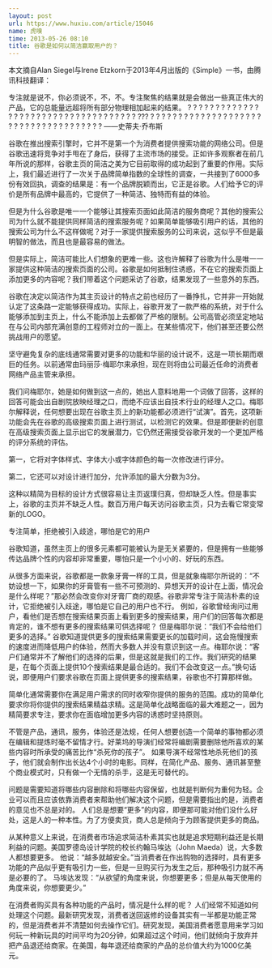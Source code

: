 ```yaml
---
layout: post
url: https://www.huxiu.com/article/15046
name: 虎嗅
time: 2013-05-26 08:10
title: 谷歌是如何以简洁赢取用户的？
---
```

本文摘自Alan Siegel与Irene Etzkorn于2013年4月出版的《Simple》一书，由腾讯科技翻译：

专注就是说不，你必须说不，不，不。专注聚焦的结果就是会做出一些真正伟大的产品，它的总能量远超将所有部分物理相加起来的结果。 ? ? ? ? ? ? ? ? ? ? ? ? ? ? ? ? ? ? ? ? ? ? ? ? ? ? ? ? ? ? ? ? ? ? ? ? ??? ? ? ? ? ? ? ? ? ? ? ? ? ? ? ? ? ? ? ? ? ? ? ? ? ? ? ? ? ? ? ? ? ? ? ? ? ? ——史蒂夫·乔布斯

谷歌在推出搜索引擎时，它并不是第一个为消费者提供搜索功能的网络公司。但是谷歌迅速将竞争对手甩在了身后，获得了主流市场的接受。正如许多观察者在前几年所说的那样，谷歌主页的简洁之美为它目前取得的成功起到了重要的作用。实际上，我们最近进行了一次关于品牌简单指数的全球性的调查，一共接到了6000多份有效回执，调查的结果是：有一个品牌脱颖而出，它正是谷歌。人们给予它的评价是所有品牌中最高的，它提供了一种简洁、独特而有益的体验。

但是为什么谷歌是唯一一个能够让其搜索页面如此简洁的服务商呢？其他的搜索公司为什么就不能提供同样简洁的搜索服务呢？如果简单能够吸引用户的话，其他的搜索公司为什么不这样做呢？对于一家提供搜索服务的公司来说，这似乎不但是最明智的做法，而且也是最容易的做法。

但是实际上，简洁可能比人们想象的更难一些。这也许解释了谷歌为什么是唯一一家提供这种简洁的搜索页面的公司。谷歌是如何抵制住诱惑，不在它的搜索页面上添加更多的内容呢？我们带着这个问题采访了谷歌，结果发现了一些意外的东西。

谷歌在决定以简洁作为其主页设计的特点之前也经历了一番挣扎，它并非一开始就认定了这条路一定能够获得成功。实际上，谷歌开发了一款严格的系统，对于什么能够添加到主页上，什么不能添加上去都做了严格的限制。公司高管必须坚定地站在与公司内部充满创意的工程师对立的一面上。在某些情况下，他们甚至还要公然挑战用户的愿望。

坚守避免复杂的底线通常需要对更多的功能和华丽的设计说不，这是一项长期而艰巨的任务。以前通常由玛丽莎·梅耶尔来承担，现在则将由公司最近任命的消费者网络产品主管来承担。

我们问梅耶尔，她是如何做到这一点的，她出人意料地用一个词做了回答，这样的回答可能会出自剧院放映经理之口，而绝不应该出自技术行业的经理人之口。梅耶尔解释说，任何想要出现在谷歌主页上的新功能都必须进行“试演”。首先，这项新功能会先在谷歌的高级搜索页面上进行测试，以检测它的效果。但是即便新的创意在高级搜索页面上显示出它的发展潜力，它仍然还需接受谷歌开发的一个更加严格的评分系统的评估。

第一，它将对字体样式、字体大小或字体颜色的每一次修改进行评分。

第二，它还可以对设计进行加分，允许添加的最大分数为3分。

这种以精简为目标的设计方式很容易让主页返璞归真，但却缺乏人性。但是事实上，谷歌的主页并不缺乏人性。数百万用户每天访问谷歌主页，只为去看它常变常新的LOGO。

专注简单，拒绝被引入歧途，哪怕是它的用户

谷歌知道，虽然主页上的很多元素都可能被认为是无关紧要的，但是拥有一些能够传达品牌个性的内容却非常重要，哪怕只是一个小小的、好玩的东西。

从很多方面来说，谷歌都是一款象牙膏一样的工具，但是就象梅耶尔所说的：“不妨设想一下，如果你的牙膏管有一些不可预测的、异想天开的设计在上面，情况会是什么样呢？”那必然会改变你对牙膏厂商的观感。谷歌非常专注于简洁朴素的设计，它拒绝被引入歧途，哪怕是它自己的用户也不行。 例如，谷歌曾经询问过用户，看他们是否想在搜索结果页面上看到更多的搜索结果，用户们的回答每次都是肯定的，谁不想有更多的搜索结果可供选择呢？ 但是梅耶尔说：“我们不会给他们更多的选择。” 谷歌知道提供更多的搜索结果需要更长的加载时间，这会拖慢搜索的速度进而降低用户的体验，然而大多数人并没有意识到这一点。梅耶尔说：“客户们通常并不了解他们的选择的后果，但是这就是我们的工作。我们研究的结果是，在每个页面上提供10个搜索结果是最合适的。我们不会改变这一点。”换句话说，即便用户们要求谷歌在页面上提供更多的搜索结果，谷歌也不打算那样做。

简单化通常需要你在满足用户需求的同时收窄你提供的服务的范围。成功的简单化要求你将你提供的搜索结果精益求精。这是简单化战略面临的最大难题之一，因为精简要求专注，要求你在面临增加更多内容的诱惑时坚持原则。

不管是产品，通讯，服务，体验还是法规，任何人想要创造一个简单的事物都必须在编辑和提炼时毫不留情才行。好莱坞的导演们经常将编剧需要删除他所喜欢的某些内容时所承受的痛苦比作“杀死你的孩子”。 如果导演不经常性地杀死他们的孩子，他们就会制作出长达4个小时的电影。同样，在简化产品、服务、通讯甚至整个商业模式时，只有做一个无情的杀手，这是无可替代的。

问题是需要知道将哪些内容删除和将哪些内容保留，也就是判断何为重何为轻。企业可以而且应该依靠消费者来帮助他们解决这个问题，但是需要指出的是，消费者的意见也不总是对的。 人们总是想要“更多”的内容，即便那可能对他们没什么好处，这是人的一种本性。为了方便卖货，商人总是倾向于为顾客提供更多的商品。

从某种意义上来说，在消费者市场追求简洁朴素其实也就是追求短期利益还是长期利益的问题。美国罗德岛设计学院的校长约翰马埃达（John Maeda）说，大多数人都想要更多。 他说：“越多就越安全。”当消费者在作出购物的选择时，具有更多功能的产品似乎更有吸引力一些，但是一旦购买行为发生之后，那种吸引力就不再是必要的了。 马埃达发现：“从欲望的角度来说，你想要更多；但是从每天使用的角度来说，你想要更少。”

在消费者购买具有各种功能的产品时，情况是什么样的呢？ 人们经常不知道如何处理这个问题。最新研究发现，消费者送回返修的设备其实有一半都是功能正常的，但是消费者并不清楚如何去操作它们。研究发现，美国消费者愿意用来学习如何玩一种新玩具的时间平均为20分钟，如果超过这个时间，他们就倾向于放弃并把产品退还给商家。在美国，每年退还给商家的产品的总价值大约为1000亿美元。


